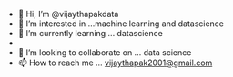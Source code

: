 - 👋 Hi, I’m @vijaythapakdata
- 👀 I’m interested in ...machine learning and datascience
- 🌱 I’m currently learning ... datascience
- 
- 💞️ I’m looking to collaborate on ... data science
- 📫 How to reach me ... vijaythapak2001@gmail.com

<!---
vijaythapakdata/vijaythapakdata is a ✨ special ✨ repository because its `README.md` (this file) appears on your GitHub profile.
You can click the Preview link to take a look at your changes.
--->
